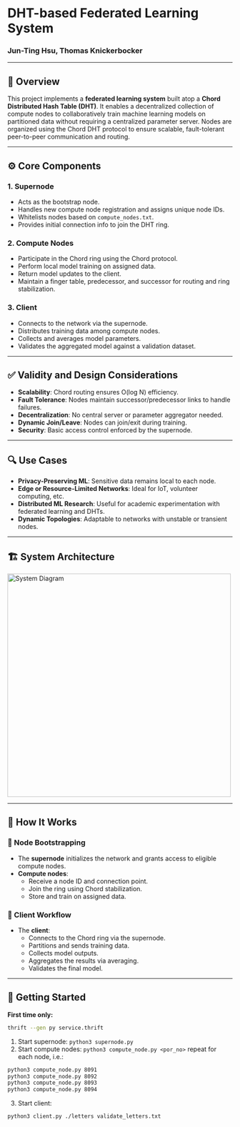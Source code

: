 # DHT-based Federated Learning System  
### Jun-Ting Hsu, Thomas Knickerbocker  

---

## 🧠 Overview

This project implements a **federated learning system** built atop a **Chord Distributed Hash Table (DHT)**. It enables a decentralized collection of compute nodes to collaboratively train machine learning models on partitioned data without requiring a centralized parameter server. Nodes are organized using the Chord DHT protocol to ensure scalable, fault-tolerant peer-to-peer communication and routing.

---

## ⚙️ Core Components

### 1. **Supernode**
- Acts as the bootstrap node.
- Handles new compute node registration and assigns unique node IDs.
- Whitelists nodes based on `compute_nodes.txt`.
- Provides initial connection info to join the DHT ring.

### 2. **Compute Nodes**
- Participate in the Chord ring using the Chord protocol.
- Perform local model training on assigned data.
- Return model updates to the client.
- Maintain a finger table, predecessor, and successor for routing and ring stabilization.

### 3. **Client**
- Connects to the network via the supernode.
- Distributes training data among compute nodes.
- Collects and averages model parameters.
- Validates the aggregated model against a validation dataset.

---

## ✅ Validity and Design Considerations

- **Scalability**: Chord routing ensures O(log N) efficiency.
- **Fault Tolerance**: Nodes maintain successor/predecessor links to handle failures.
- **Decentralization**: No central server or parameter aggregator needed.
- **Dynamic Join/Leave**: Nodes can join/exit during training.
- **Security**: Basic access control enforced by the supernode.

---

## 🔍 Use Cases

- **Privacy-Preserving ML**: Sensitive data remains local to each node.
- **Edge or Resource-Limited Networks**: Ideal for IoT, volunteer computing, etc.
- **Distributed ML Research**: Useful for academic experimentation with federated learning and DHTs.
- **Dynamic Topologies**: Adaptable to networks with unstable or transient nodes.

---

## 🏗️ System Architecture

<img src="./DHT%20Diagram.png" alt="System Diagram" title="System Diagram" length="1200" width="500" />

---

## 🔄 How It Works

### 🧭 Node Bootstrapping
- The **supernode** initializes the network and grants access to eligible compute nodes.
- **Compute nodes**:
  - Receive a node ID and connection point.
  - Join the ring using Chord stabilization.
  - Store and train on assigned data.

### 🤝 Client Workflow
- The **client**:
  - Connects to the Chord ring via the supernode.
  - Partitions and sends training data.
  - Collects model outputs.
  - Aggregates the results via averaging.
  - Validates the final model.

---

## 🚀 Getting Started
**First time only:**
```bash
thrift --gen py service.thrift
```
1. Start supernode:
`python3 supernode.py`
2. Start compute nodes:
`python3 compute_node.py <por_no>`
repeat for each node, i.e.:
```bash
python3 compute_node.py 8091
python3 compute_node.py 8092
python3 compute_node.py 8093
python3 compute_node.py 8094 
```
3. Start client:
```bash
python3 client.py ./letters validate_letters.txt
```


